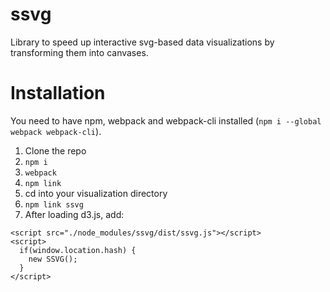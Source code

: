 # ssvg
Library to speed up interactive svg-based data visualizations by transforming them into canvases.

# Installation

You need to have npm, webpack and webpack-cli installed (`npm i --global webpack webpack-cli`).

1. Clone the repo
2. `npm i`
3. `webpack`
4. `npm link`
5. cd into your visualization directory
6. `npm link ssvg`
7. After loading d3.js, add:
```
<script src="./node_modules/ssvg/dist/ssvg.js"></script>
<script>
  if(window.location.hash) {
    new SSVG();
  }
</script>
```
